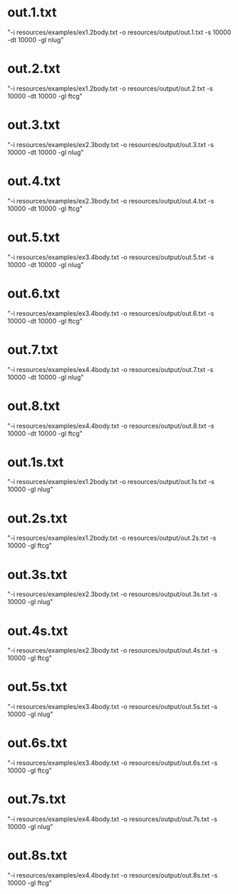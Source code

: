 # out.1.txt

  "-i resources/examples/ex1.2body.txt -o resources/output/out.1.txt -s 10000 -dt 10000 -gl nlug"

# out.2.txt

  "-i resources/examples/ex1.2body.txt -o resources/output/out.2.txt -s 10000 -dt 10000 -gl ftcg"
  
# out.3.txt

  "-i resources/examples/ex2.3body.txt -o resources/output/out.3.txt -s 10000 -dt 10000 -gl nlug"

# out.4.txt

  "-i resources/examples/ex2.3body.txt -o resources/output/out.4.txt -s 10000 -dt 10000 -gl ftcg"
  
# out.5.txt

  "-i resources/examples/ex3.4body.txt -o resources/output/out.5.txt -s 10000 -dt 10000 -gl nlug"

# out.6.txt

  "-i resources/examples/ex3.4body.txt -o resources/output/out.6.txt -s 10000 -dt 10000 -gl ftcg"
  
# out.7.txt

  "-i resources/examples/ex4.4body.txt -o resources/output/out.7.txt -s 10000 -dt 10000 -gl nlug"

# out.8.txt

  "-i resources/examples/ex4.4body.txt -o resources/output/out.8.txt -s 10000 -dt 10000 -gl ftcg"
  
# out.1s.txt

  "-i resources/examples/ex1.2body.txt -o resources/output/out.1s.txt -s 10000 -gl nlug"

# out.2s.txt

  "-i resources/examples/ex1.2body.txt -o resources/output/out.2s.txt -s 10000 -gl ftcg"
  
# out.3s.txt

  "-i resources/examples/ex2.3body.txt -o resources/output/out.3s.txt -s 10000 -gl nlug"

# out.4s.txt

  "-i resources/examples/ex2.3body.txt -o resources/output/out.4s.txt -s 10000 -gl ftcg"
  
# out.5s.txt

  "-i resources/examples/ex3.4body.txt -o resources/output/out.5s.txt -s 10000 -gl nlug"

# out.6s.txt

  "-i resources/examples/ex3.4body.txt -o resources/output/out.6s.txt -s 10000 -gl ftcg"
  
# out.7s.txt

  "-i resources/examples/ex4.4body.txt -o resources/output/out.7s.txt -s 10000 -gl nlug"

# out.8s.txt

  "-i resources/examples/ex4.4body.txt -o resources/output/out.8s.txt -s 10000 -gl ftcg"
  
  